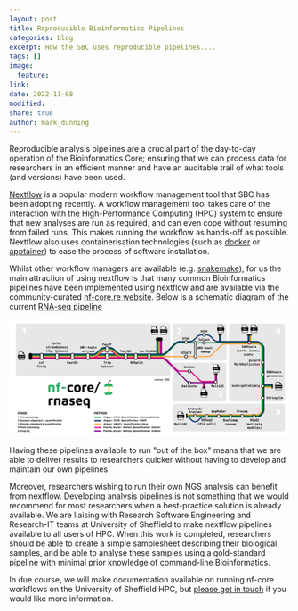 ```yaml
---
layout: post
title: Reproducible Bioinformatics Pipelines
categories: blog
excerpt: How the SBC uses reproducible pipelines.... 
tags: []
image:
  feature:
link:
date: 2022-11-08
modified:
share: true
author: mark_dunning
---
```


Reproducible analysis pipelines are a crucial part of the day-to-day operation of the Bioinformatics Core; ensuring that we can process data for researchers in an efficient manner and have an auditable trail of what tools (and versions) have been used. 

[Nextflow](https://www.nextflow.io/) is a popular modern workflow management tool that SBC has been adopting recently. A workflow management tool takes care of the interaction with the High-Performance Computing (HPC) system to ensure that new analyses are run as required, and can even cope without resuming from failed runs. This makes running the workflow as hands-off as possible. Nextflow also uses containerisation technologies (such as [docker](https://www.docker.com/) or [apptainer](https://apptainer.org/)) to ease the process of software installation.

Whilst other workflow managers are available (e.g. [snakemake](https://snakemake.readthedocs.io/en/stable/)), for us the main attraction of using nextflow is that many common Bioinformatics pipelines have been implemented using nextflow and are available via the community-curated [nf-core.re website](https://nf-co.re/). Below is a schematic diagram of the current [RNA-seq pipeline](https://nf-co.re/rnaseq)

![](https://raw.githubusercontent.com/nf-core/rnaseq/3.9/docs/images/nf-core-rnaseq_metro_map_grey.png)

Having these pipelines available to run "out of the box" means that we are able to deliver results to researchers quicker without having to develop and maintain our own pipelines.

Moreover, researchers wishing to run their own NGS analysis can benefit from nextflow. Developing analysis pipelines is not something that we would recommend for most researchers when a best-practice solution is already available. We are liaising with Research Software Engineering and Research-IT teams at University of Sheffield to make nextflow pipelines available to all users of HPC. When this work is completed, researchers should be able to create a simple samplesheet describing their biological samples, and be able to analyse these samples using a gold-standard pipeline with minimal prior knowledge of command-line Bioinformatics. 

In due course, we will make documentation available on running nf-core workflows on the University of Sheffield HPC, but [please get in touch](https://sbc.shef.ac.uk/contact/) if you would like more information.
